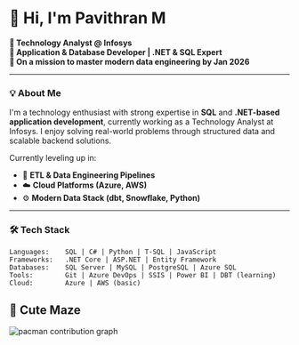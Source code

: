 # 👋 Hi, I'm Pavithran M

**💼 Technology Analyst @ Infosys**  
**🧠 Application & Database Developer | .NET & SQL Expert**  
**🎯 On a mission to master modern data engineering by Jan 2026**

---

### 💡 About Me

I'm a technology enthusiast with strong expertise in **SQL** and **.NET-based application development**, currently working as a Technology Analyst at Infosys. I enjoy solving real-world problems through structured data and scalable backend solutions.

Currently leveling up in:
- 🔁 **ETL & Data Engineering Pipelines**
- ☁️ **Cloud Platforms (Azure, AWS)**
- ⚙️ **Modern Data Stack (dbt, Snowflake, Python)**

---

### 🛠️ Tech Stack

```text
Languages:    SQL | C# | Python | T-SQL | JavaScript  
Frameworks:   .NET Core | ASP.NET | Entity Framework  
Databases:    SQL Server | MySQL | PostgreSQL | Azure SQL  
Tools:        Git | Azure DevOps | SSIS | Power BI | DBT (learning)  
Cloud:        Azure | AWS (basic)  
```
## 👾 Cute Maze

<picture>
  <source media="(prefers-color-scheme: light)" srcset="https://raw.githubusercontent.com/Pavithran-P12/VIDAKHOSHPEY22/output/pacman-contribution-graph.svg">
  <source media="(prefers-color-scheme: dark)" srcset="https://raw.githubusercontent.com/Pavithran-P12/VIDAKHOSHPEY22/output/pacman-contribution-graph-dark.svg">
  <img alt="pacman contribution graph" src="https://raw.githubusercontent.com/Pavithran-P12/Pavithran-P12/output/pacman-contribution-graph.svg">
</picture>

